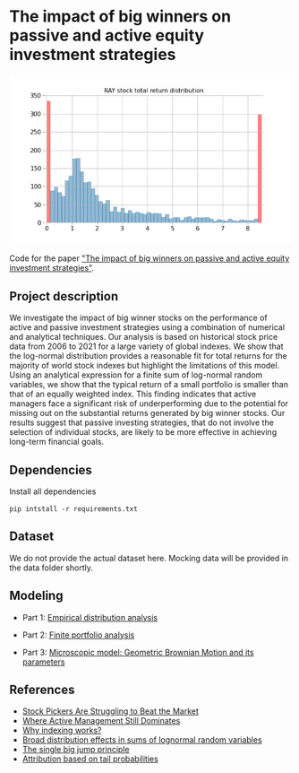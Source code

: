 # The impact of big winners on passive and active equity investment strategies

![histogram](./suppmat/histogram_RAY_16years.png)

Code for the paper ["The impact of big winners on passive and active equity investment strategies"](https://arxiv.org/abs/2210.09302).

## Project description

We investigate the impact of big winner stocks on the performance of active and passive investment strategies using a combination of numerical and analytical techniques. Our analysis is based on historical stock price data from 2006 to 2021 for a large variety of global indexes. We show that the log-normal distribution provides a reasonable fit for total returns for the majority of world stock indexes but highlight the limitations of this model. Using an analytical expression for a finite sum of log-normal random variables, we show that the typical return of a small portfolio is smaller than that of an equally weighted index. This finding indicates that active managers face a significant risk of underperforming due to the potential for missing out on the substantial returns generated by big winner stocks. Our results suggest that passive investing strategies, that do not involve the selection of individual stocks, are likely to be more effective in achieving long-term financial goals.

## Dependencies

Install all dependencies
```
pip intstall -r requirements.txt
```

## Dataset

We do not provide the actual dataset here. Mocking data will be provided in the data folder shortly.

## Modeling

- Part 1: [Empirical distribution analysis](https://github.com/maxmarkov/passive-investing/blob/master/modeling.ipynb)

- Part 2: [Finite portfolio analysis](https://github.com/maxmarkov/passive-investing/blob/master/finite_sample_ratio.ipynb)

- Part 3: [Microscopic model: Geometric Brownian Motion and its parameters](https://github.com/maxmarkov/passive-investing/blob/master/gbm_parameters.ipynb)

## References

- [Stock Pickers Are Struggling to Beat the Market](https://www.wsj.com/articles/stock-pickers-are-struggling-to-beat-the-market-11640692983)
- [Where Active Management Still Dominates ](https://www.wsj.com/amp/articles/where-active-management-still-dominates-11551669060)
- [Why indexing works?](https://arxiv.org/abs/1510.03550)
- [Broad distribution effects in sums of lognormal random variables](https://www.researchgate.net/publication/2168231_Broad_distribution_effects_in_sums_of_lognormal_random_variables)
- [The single big jump principle](https://www.johndcook.com/blog/2011/08/09/single-big-jump-principle/)
- [Attribution based on tail probabilities](https://www.johndcook.com/blog/2018/07/17/attribution/)